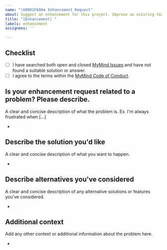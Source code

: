 ```yaml
---
name: "\U0001F680➕ Enhancement Request"
about: Suggest an enhancement for this project. Improve an existing feature
title: "[Enhancement] "
labels: enhancement
assignees: ''

---
```


## **Checklist**

- [ ] I have searched both open and closed [MyMind Issues](https://github.com/towaquimbayo/MyMind/issues) and have not found a suitable solution or answer.
- [ ] I agree to the terms within the [MyMind Code of Conduct](https://github.com/towaquimbayo/MyMind/blob/main/CODE_OF_CONDUCT.md).

## **Is your enhancement request related to a problem? Please describe.**

A clear and concise description of what the problem is. Ex. I'm always frustrated when [...]

*

## **Describe the solution you'd like**

A clear and concise description of what you want to happen.

*

## **Describe alternatives you've considered**

A clear and concise description of any alternative solutions or features you've considered.

*

## **Additional context**

Add any other context or additional information about the problem here.

*

